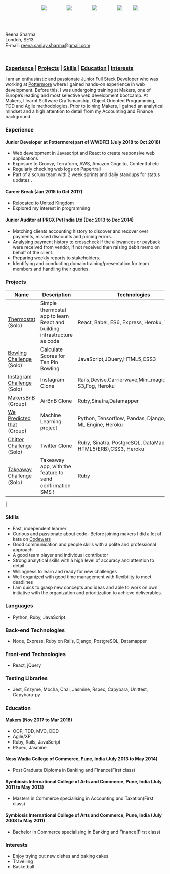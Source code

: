 <div align="center">
<a href="https://github.com/reenz">
<img src="https://cdn0.iconfinder.com/data/icons/octicons/1024/mark-github-32.png" hspace="30" ></a>
<a href="https://www.linkedin.com/in/reena-sharma-061a07105/">
<img src="https://cdn1.iconfinder.com/data/icons/logotypes/32/square-linkedin-32.png" hspace="30"></a>
<a href="https://www.codewars.com/users/reenz">
<img src="https://cdn0.iconfinder.com/data/icons/a-s-social-set/256/codewars-32.png" hspace="30"></a>
<a href="https://medium.com/@reenz">
<img src="https://cdn2.iconfinder.com/data/icons/social-icons-33/128/Medium-32.png" hspace="30"></a>  
<a href="https://twitter.com/_reenz_">
<img src="https://cdn1.iconfinder.com/data/icons/social-signature/512/Twitter_Color-48.png" ></a>
</div>
<br>
<br>
<br>  

Reena Sharma  
London, SE13  
E-mail: reena.sanjay.sharma@gmail.com  
 
<br>

 ### [Experience](#experience) | [Projects](#projects) | [Skills](#skills) | [Education](#education) | [Interests](#interests) 

I am an enthusiastic and passionate Junior Full Stack Developer who was working at [Pottermore](https://www.pottermore.com) where I gained hands-on experience in web development. Before this, I was undergoing training at Makers, one of Europe’s leading and most selective web development bootcamp. At Makers, I learnt Software Craftsmanship, Object Oriented Programming, TDD and Agile methodologies. Prior to joining Makers, I gained an analytical mindset and a high attention to detail from my Accounting and Finance background. 

### <a name="experience"> Experience </a>

#### Junior Developer at Pottermore(part of WWDFE) (July 2018 to Oct 2018)

- Web development in Javascript and React to create responsive web applications
- Exposure to Groovy, Terraform, AWS, Amazon Cognito, Contentful etc
- Regularly checking web logs on Papertrail
- Part of a scrum team with 2 week sprints and daily standups for status updates .

#### Career Break (Jan 2015 to Oct 2017)

- Relocated to United Kingdom
- Explored my interest in programming

####  Junior Auditor at PRGX Pvt India Ltd (Dec 2013 to Dec 2014)
- Matching clients accounting history to discover and recover over payments, missed discounts and pricing errors.
- Analysing payment history to crosscheck if the allowances or payback were received from vendor, if not received then raising
  debit memo on behalf of the client.
- Preparing weekly reports to stakeholders.
- Identifying and conducting domain training/presentation for team members and handling their queries.

<div style="page-break-after: always;"></div>

### <a name="projects">Projects</a> 

| Name  | Description | Technologies |Testing |
| ------------- | ------------- | ------------- |-------
| [Thermostat](https://github.com/reenz/react-thermostat) (Solo) | Simple thermostat app to learn React and building infrastructure as code | React, Babel, ES6, Express, Heroku, Terraform | Jest, Enzyme
| [Bowling Challenge](https://github.com/reenz/bowling-challenge) (Solo) | Calculate Scores for Ten Pin Bowling | JavaScript,JQuery,HTML5,CSS3 | Jasmine
| [Instagram Challenge](https://github.com/reenz/instagram-challenge) (Solo) | Instagram Clone | Rails,Devise,Carrierwave,Mini_magick,Amazon S3,Fog, Heroku | RSpec, Capybara
| [MakersBnB](https://github.com/reenz/makersbnb) (Group) | AirBnB Clone | Ruby,Sinatra,Datamapper | RSpec,Capybara
|[We Predicted that](https://github.com/reenz/we-predicted-that) (Group) | Machine Learning project | Python, Tensorflow, Pandas, Django, Google ML Engine, Heroku | Unittest, Capybara-py
| [Chitter Challenge](https://github.com/reenz/chitter-challenge) (Solo) | Twitter Clone | Ruby, Sinatra, PostgreSQL, DataMapper, HTML5(ERB),CSS3, Heroku | RSpec, Capybara
| [Takeaway Challenge](https://github.com/reenz/takeaway-challenge) (Solo) | Takeaway app, with the feature to send confirmation SMS ! | Ruby | RSpec
|

### <a name="skills">Skills</a>

- Fast, independent learner 
- Curious and passionate about code- Before joining makers I did a lot of kata on [Codewars](https://www.codewars.com/users/reenz)
- Good communication and people skills with a polite and professional approach
- A good team player and individual contributor
- Strong analytical skills with a high level of accuracy and attention to detail
- Willingness to learn and ready for new challenges
- Well organized with good time management with flexibility to meet deadlines
- I am quick to grasp new concepts and ideas and able to work on own initiative with the organization and prioritization to achieve deliverables.

### **Languages**

  - Python, Ruby, JavaScript

### **Back-end Technologies**

  - Node, Express, Ruby on Rails, Django, PostgreSQL, Datamapper

### **Front-end Technologies**

  - React, jQuery

### **Testing Libraries**

  - Jest, Enzyme, Mocha, Chai, Jasmine, Rspec, Capybara, Unittest, Capybara-py

### <a name="education"> Education </a>

#### [Makers](https://makers.tech/) (Nov 2017 to Mar 2018)

- OOP, TDD, MVC, DDD
- Agile/XP
- Ruby, Rails, JavaScript
- RSpec, Jasmine

#### Ness Wadia College of Commerce, Pune, India (July 2013 to May 2014)
- Post Graduate Diploma in Banking and Finance(First class)

#### Symbiosis International College of Arts and Commerce, Pune, India (July 2011 to May 2013)
- Masters in Commerce specialising in Accounting and Taxation(First class)

#### Symbiosis International College of Arts and Commerce, Pune, India (July 2008 to May 2011)
- Bachelor in Commerce specialising in Banking and Finance(First class)

### <a name="interests"> Interests </a>

- Enjoy trying out new dishes and baking cakes
- Travelling
- Basketball
